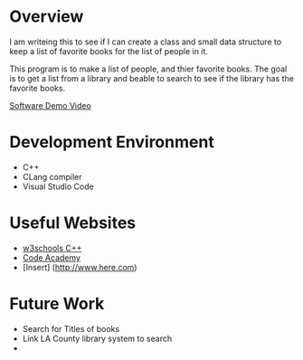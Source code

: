 # Overview

I am writeing this to see if I can create a class and small data structure to keep a list of favorite books for the list of people in it.

This program is to make a list of people, and thier favorite books. The goal is to get a list from a library and beable to search to see if the library has the favorite books.

[Software Demo Video](https://youtu.be/nP6S6eKZd70)

# Development Environment

* C++ 
* CLang compiler
* Visual Studio Code


# Useful Websites

* [w3schools C++](https://www.w3schools.com/cpp/)
* [Code Academy](https://www.codecademy.com/)
* [Insert] (http://www.here.com)

# Future Work

* Search for Titles of books
* Link LA County library system to search
* 